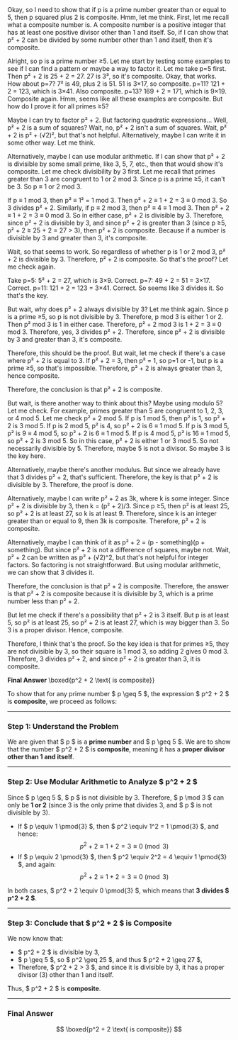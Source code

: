 <think>
Okay, so I need to show that if p is a prime number greater than or equal to 5, then p squared plus 2 is composite. Hmm, let me think. First, let me recall what a composite number is. A composite number is a positive integer that has at least one positive divisor other than 1 and itself. So, if I can show that p² + 2 can be divided by some number other than 1 and itself, then it's composite. 

Alright, so p is a prime number ≥5. Let me start by testing some examples to see if I can find a pattern or maybe a way to factor it. Let me take p=5 first. Then p² + 2 is 25 + 2 = 27. 27 is 3³, so it's composite. Okay, that works. How about p=7? 7² is 49, plus 2 is 51. 51 is 3×17, so composite. p=11? 121 + 2 = 123, which is 3×41. Also composite. p=13? 169 + 2 = 171, which is 9×19. Composite again. Hmm, seems like all these examples are composite. But how do I prove it for all primes ≥5?

Maybe I can try to factor p² + 2. But factoring quadratic expressions... Well, p² + 2 is a sum of squares? Wait, no, p² + 2 isn't a sum of squares. Wait, p² + 2 is p² + (√2)², but that's not helpful. Alternatively, maybe I can write it in some other way. Let me think.

Alternatively, maybe I can use modular arithmetic. If I can show that p² + 2 is divisible by some small prime, like 3, 5, 7, etc., then that would show it's composite. Let me check divisibility by 3 first. Let me recall that primes greater than 3 are congruent to 1 or 2 mod 3. Since p is a prime ≥5, it can't be 3. So p ≡ 1 or 2 mod 3.

If p ≡ 1 mod 3, then p² ≡ 1² = 1 mod 3. Then p² + 2 ≡ 1 + 2 = 3 ≡ 0 mod 3. So 3 divides p² + 2. Similarly, if p ≡ 2 mod 3, then p² ≡ 4 ≡ 1 mod 3. Then p² + 2 ≡ 1 + 2 = 3 ≡ 0 mod 3. So in either case, p² + 2 is divisible by 3. Therefore, since p² + 2 is divisible by 3, and since p² + 2 is greater than 3 (since p ≥5, p² + 2 ≥ 25 + 2 = 27 > 3), then p² + 2 is composite. Because if a number is divisible by 3 and greater than 3, it's composite. 

Wait, so that seems to work. So regardless of whether p is 1 or 2 mod 3, p² + 2 is divisible by 3. Therefore, p² + 2 is composite. So that's the proof? Let me check again. 

Take p=5: 5² + 2 = 27, which is 3×9. Correct. p=7: 49 + 2 = 51 = 3×17. Correct. p=11: 121 + 2 = 123 = 3×41. Correct. So seems like 3 divides it. So that's the key. 

But wait, why does p² + 2 always divisible by 3? Let me think again. Since p is a prime ≥5, so p is not divisible by 3. Therefore, p mod 3 is either 1 or 2. Then p² mod 3 is 1 in either case. Therefore, p² + 2 mod 3 is 1 + 2 = 3 ≡ 0 mod 3. Therefore, yes, 3 divides p² + 2. Therefore, since p² + 2 is divisible by 3 and greater than 3, it's composite. 

Therefore, this should be the proof. But wait, let me check if there's a case where p² + 2 is equal to 3. If p² + 2 = 3, then p² = 1, so p=1 or -1, but p is a prime ≥5, so that's impossible. Therefore, p² + 2 is always greater than 3, hence composite. 

Therefore, the conclusion is that p² + 2 is composite. 

But wait, is there another way to think about this? Maybe using modulo 5? Let me check. For example, primes greater than 5 are congruent to 1, 2, 3, or 4 mod 5. Let me check p² + 2 mod 5. If p is 1 mod 5, then p² is 1, so p² + 2 is 3 mod 5. If p is 2 mod 5, p² is 4, so p² + 2 is 6 ≡ 1 mod 5. If p is 3 mod 5, p² is 9 ≡ 4 mod 5, so p² + 2 is 6 ≡ 1 mod 5. If p is 4 mod 5, p² is 16 ≡ 1 mod 5, so p² + 2 is 3 mod 5. So in this case, p² + 2 is either 1 or 3 mod 5. So not necessarily divisible by 5. Therefore, maybe 5 is not a divisor. So maybe 3 is the key here.

Alternatively, maybe there's another modulus. But since we already have that 3 divides p² + 2, that's sufficient. Therefore, the key is that p² + 2 is divisible by 3. Therefore, the proof is done. 

Alternatively, maybe I can write p² + 2 as 3k, where k is some integer. Since p² + 2 is divisible by 3, then k = (p² + 2)/3. Since p ≥5, then p² is at least 25, so p² + 2 is at least 27, so k is at least 9. Therefore, since k is an integer greater than or equal to 9, then 3k is composite. Therefore, p² + 2 is composite. 

Alternatively, maybe I can think of it as p² + 2 = (p - something)(p + something). But since p² + 2 is not a difference of squares, maybe not. Wait, p² + 2 can be written as p² + (√2)^2, but that's not helpful for integer factors. So factoring is not straightforward. But using modular arithmetic, we can show that 3 divides it. 

Therefore, the conclusion is that p² + 2 is composite. Therefore, the answer is that p² + 2 is composite because it is divisible by 3, which is a prime number less than p² + 2. 

But let me check if there's a possibility that p² + 2 is 3 itself. But p is at least 5, so p² is at least 25, so p² + 2 is at least 27, which is way bigger than 3. So 3 is a proper divisor. Hence, composite. 

Therefore, I think that's the proof. So the key idea is that for primes ≥5, they are not divisible by 3, so their square is 1 mod 3, so adding 2 gives 0 mod 3. Therefore, 3 divides p² + 2, and since p² + 2 is greater than 3, it is composite.

**Final Answer**
\boxed{p^2 + 2 \text{ is composite}}
</think>

To show that for any prime number $ p \geq 5 $, the expression $ p^2 + 2 $ is **composite**, we proceed as follows:

---

### Step 1: Understand the Problem

We are given that $ p $ is a **prime number** and $ p \geq 5 $. We are to show that the number $ p^2 + 2 $ is **composite**, meaning it has a **proper divisor other than 1 and itself**.

---

### Step 2: Use Modular Arithmetic to Analyze $ p^2 + 2 $

Since $ p \geq 5 $, $ p $ is not divisible by 3. Therefore, $ p \mod 3 $ can only be **1 or 2** (since 3 is the only prime that divides 3, and $ p $ is not divisible by 3).

- If $ p \equiv 1 \pmod{3} $, then $ p^2 \equiv 1^2 = 1 \pmod{3} $, and hence:
  $$
  p^2 + 2 \equiv 1 + 2 = 3 \equiv 0 \pmod{3}
  $$
- If $ p \equiv 2 \pmod{3} $, then $ p^2 \equiv 2^2 = 4 \equiv 1 \pmod{3} $, and again:
  $$
  p^2 + 2 \equiv 1 + 2 = 3 \equiv 0 \pmod{3}
  $$

In both cases, $ p^2 + 2 \equiv 0 \pmod{3} $, which means that **3 divides $ p^2 + 2 $**.

---

### Step 3: Conclude that $ p^2 + 2 $ is Composite

We now know that:
- $ p^2 + 2 $ is divisible by 3,
- $ p \geq 5 $, so $ p^2 \geq 25 $, and thus $ p^2 + 2 \geq 27 $,
- Therefore, $ p^2 + 2 > 3 $, and since it is divisible by 3, it has a proper divisor (3) other than 1 and itself.

Thus, $ p^2 + 2 $ is **composite**.

---

### Final Answer

$$
\boxed{p^2 + 2 \text{ is composite}}
$$